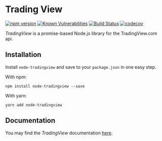 # Trading View

[![npm version](https://badge.fury.io/js/tradingview.svg)](https://badge.fury.io/js/tradingview)
[![Known Vulnerabilities](https://snyk.io/test/github/stephenpoole/tradingview/badge.svg)](https://snyk.io/test/github/stephenpoole/tradingview)
[![Build Status](https://travis-ci.com/stephenpoole/tradingview.svg?token=qUi7ehLLw3vHe3SLFzbH&branch=master)](https://travis-ci.com/stephenpoole/tradingview)
[![codecov](https://codecov.io/gh/stephenpoole/tradingview/branch/master/graph/badge.svg?token=mOjWyZQkOk)](https://codecov.io/gh/stephenpoole/tradingview)

_TradingView_ is a promise-based Node.js library for the TradingView.com api.

## Installation

Install `node-tradingview` and save to your `package.json` in one easy step.

With npm:

```
npm install node-tradingview --save
```

With yarn:

```
yarn add node-tradingview
```

## Documentation

You may find the _TradingView_ documentation [here](https://stephenpoole.github.io/tradingview).
